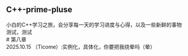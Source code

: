 ## C++-prime-pluse
小白的C++学习之旅，会分享每一天的学习进度与心得，以及一些新鲜的事物
<br>测试，测试
<br># 第八章
<br>2025.10.15 （Ticome）:实例化，具体化，你要把我绕晕吗（晕）
